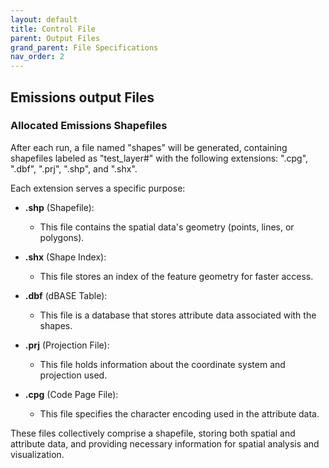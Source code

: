 ```yaml
---
layout: default
title: Control File
parent: Output Files
grand_parent: File Specifications
nav_order: 2
---
```


## Emissions output Files

### Allocated Emissions Shapefiles

After each run, a file named "shapes" will be generated, containing shapefiles labeled as "test_layer#" with the following extensions: ".cpg", ".dbf", ".prj", ".shp", and ".shx".

Each extension serves a specific purpose:

- **.shp** (Shapefile): 
  - This file contains the spatial data's geometry (points, lines, or polygons).

- **.shx** (Shape Index):
  - This file stores an index of the feature geometry for faster access.

- **.dbf** (dBASE Table):
  - This file is a database that stores attribute data associated with the shapes.

- **.prj** (Projection File):
  - This file holds information about the coordinate system and projection used.

- **.cpg** (Code Page File):
  - This file specifies the character encoding used in the attribute data.

These files collectively comprise a shapefile, storing both spatial and attribute data, and providing necessary information for spatial analysis and visualization.
